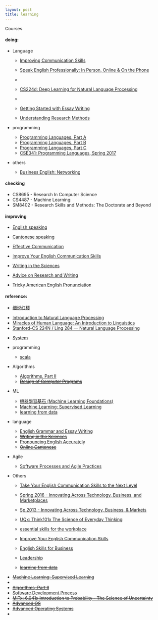 ```yaml
---
layout: post
title: learning
---
```

Courses

#### doing: 
* Language
  - [Improving Communication Skills](https://www.coursera.org/learn/wharton-communication-skills/home/welcome)
  - [Speak English Professionally: In Person, Online & On the Phone](https://www.coursera.org/learn/speak-english-professionally/home/welcome)
  -  
  
  - [CS224d: Deep Learning for Natural Language Processing](http://cs224d.stanford.edu/)
  - 
  - [Getting Started with Essay Writing](https://www.coursera.org/learn/getting-started-with-essay-writing/home/welcome)
  - [Understanding Research Methods](https://www.coursera.org/learn/research-methods/home/welcome)

* programming
  - [Programming Languages, Part A](https://www.coursera.org/learn/programming-languages/home/welcome)
  - [Programming Languages, Part B](https://www.coursera.org/learn/programming-languages-part-b/home/welcome)
  - [Programming Languages, Part C](https://www.coursera.org/learn/programming-languages-part-c/home/welcome)
  - [CSE341: Programming Languages, Spring 2017](http://courses.cs.washington.edu/courses/cse341/17sp/#lectures)
* others
  - [Business English: Networking](https://www.coursera.org/learn/business-english-intro/home/welcome)
  
  

#### checking
  - CS8695 - Research In Computer Science
  - CS4487 - Machine Learning
  - SM8402 - Research Skills and Methods: The Doctorate and Beyond
   

#### improving
  - [English speaking](http://elss.elc.cityu.edu.hk/ELSS/activities.aspx)
  - [Cantonese speaking](https://www.ilc.cuhk.edu.hk/Chinese/pthprog1/tm_introduction.html)
  
  - [Effective Communication](https://www.coursera.org/learn/effective-intercultural-communication/home/welcome)
  - [Improve Your English Communication Skills](https://www.coursera.org/learn/professional-emails-english/home/welcome)
  - [Writing in the Sciences](https://lagunita.stanford.edu/courses/Medicine/SciWrite./Fall2015/info)
  - [Advice on Research and Writing](http://www.cs.cmu.edu/afs/cs.cmu.edu/user/mleone/web/how-to.html)
  - [Tricky American English Pronunciation](https://www.coursera.org/learn/tricky-american-english-pronunciation/home/welcome)


#### reference:
  * [细说红楼](http://ocw.aca.ntu.edu.tw/ntu-ocw/index.php/ocw/cou/102S206)
  -  [Introduction to Natural Language Processing
](https://www.coursera.org/learn/natural-language-processing/home/welcome)
  - [Miracles of Human Language: An Introduction to Linguistics](https://www.coursera.org/learn/human-language/lecture/MR57B/human-language-versus-other-languages)
  - [Stanford-CS 224N / Ling 284  —  Natural Language Processing](http://web.stanford.edu/class/cs224n/syllabus.shtml)

  * [System](https://github.com/muyun/dev.computersystem/blob/master/constructsystem/README.md) 
  * programming
      - [scala](https://class.coursera.org/progfun-003)

  * Algorithms
     - [Algorithms, Part II](https://www.coursera.org/course/algs4partII)    
     - <del>[Design of Computer Programs](https://www.udacity.com/wiki/cs212) </del>

     
  * ML
     - [機器學習基石 (Machine Learning Foundations)](https://class.coursera.org/ntumlone-003)  
     - [Machine Learning: Supervised Learning](https://www.udacity.com/course/viewer#!/c-ud675/l-684818868/m-640579194)
     - [learning from data](https://work.caltech.edu/telecourse.html)  

  * language 
       - [English Grammar and Essay Writing](https://www.edx.org/course/english-grammar-essay-writing-uc-berkeleyx-colwri2-2x)    
       - <del>[Writing in the Sciences](https://lagunita.stanford.edu/courses/Medicine/SciWrite./Fall2015/info)</del>  
       - [Pronouncing English Accurately](http://www.scs.cuhk.edu.hk/search/course_details.php?l=en&term=161&course_cd=379105&class_cd=01&fm=gc)    
       - <del>[Online Cantonese](https://www.ilc.cuhk.edu.hk/EN/CHResources/Lang_CAN_Adv.aspx)</del>


  * Agile
      - [Software Processes and Agile Practices](https://www.coursera.org/learn/software-processes-and-agile-practices#)

  * Others
    - [Take Your English Communication Skills to the Next Level](https://www.coursera.org/learn/english-communication-capstone)

     - [Spring 2016 - Innovating Across Technology, Business, and Marketplaces](https://www.cs.princeton.edu/courses/archive/spring16/cos448/reading.html)
     - [Sp 2013 - Innovating Across Technology, Business, & Markets](http://www.cs.princeton.edu/courses/archive/spring13/cos448/web/schedule.html)
     - [UQx: Think101x The Science of Everyday Thinking](https://courses.edx.org/courses/course-v1:UQx+Think101x+1T2016/info)
     - [essential skills for the workplace](https://www.coursera.org/learn/project-management-basics/home/welcome)
     - [Improve Your English Communication Skills](https://www.coursera.org/specializations/improve-english)
     - [English Skills for Business](https://www.coursera.org/specializations/business-english)
     - [Leadership](https://www.coursera.org/learn/leadership-skills/home/welcome)
     - <del>[learning from data](https://work.caltech.edu/telecourse.html) </del>
  - <del>[Machine Learning: Supervised Learning](https://www.udacity.com/course/viewer#!/c-ud675/l-684818868/m-640579194)</del>
  - 
  - <del>[Algorithms, Part II](https://www.coursera.org/course/algs4partII) </del>   
  - <del>[Software Development Process](https://www.udacity.com/course/software-development-process--ud805)</del>
  - <del>[MITx: 6.041x Introduction to Probability - The Science of Uncertainty](https://courses.edx.org/courses/course-v1:MITx+6.041x_3+2T2016/info)</del> 
  - <del>[Advanced OS](https://www.udacity.com/course/gt-refresher-advanced-os--ud098) </del>
  - <del>[Advanced Operating Systems](https://www.udacity.com/course/advanced-operating-systems--ud189)</del>
  - 

